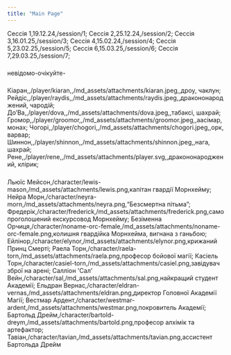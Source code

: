 ```yaml
---
title: "Main Page"
---
```

Сессія 1,19.12.24,/session/1;
Сессія 2,25.12.24,/session/2;
Сессія 3,16.01.25,/session/3;
Сессія 4,15.02.24,/session/4;
Сессія 5,23.02.25,/session/5;
Сессія 6,15.03.25,/session/6;
Сессія 7,29.03.25,/session/7;
#####
невідомо-очікуйте-
#####
Кіаран,,/player/kiaran,,/md_assets/attachments/kiaran.jpeg,,дроу, чаклун;
Рейдіс,,/player/raydis,,/md_assets/attachments/raydis.jpeg,,дракононароджений, чародій;
ДоʼВа,,/player/dova,,/md_assets/attachments/dova.jpeg,,табаксі, шахрай;
Громор,,/player/groomor,,/md_assets/attachments/groomor.jpeg,,аасімар, монах;
Чогорі,,/player/chogori,,/md_assets/attachments/chogori.jpeg,,орк, варвар;
Шиннон,,/player/shinnon,,/md_assets/attachments/shinnon.jpeg,,нага, шахрай;
Рене,,/player/rene,,/md_assets/attachments/player.svg,,дракононароджений, клірик;
#####
Льюїс Мейсон,/character/lewis-mason,/md_assets/attachments/lewis.png,капітан гвардії Морнхейму;
Нейра Морн,/character/neyra-morn,/md_assets/attachments/neyra.png,“Безсмертна пітьма”;
Фредерік,/character/frederick,/md_assets/attachments/frederick.png,самопроголошений екскурсовод Морнхейму;
Безіменна Орчиця,/character/noname-orc-female,/md_assets/attachments/noname-orc-female.png,колишня гвардійка Морнхейма, вигнана з ганьбою;
Ейлінор,/character/elynor,/md_assets/attachments/elynor.png,крижаний Принц Смерті;
Раела Торн,/character/raela-torn,/md_assets/attachments/raela.png,професор бойової магії;
Касіель Торн,/character/casiel-torn,/md_assets/attachments/casiel.png,завідувач зброї на арені;
Салліон 'Сал' Вейн,/character/sal,/md_assets/attachments/sal.png,найкращий студент Академії;
Ельдран Вернас,/character/eldran-vernas,/md_assets/attachments/eldran.png,директор Головної Академії Магії;
Вестмар Ардент,/character/westmar-ardent,/md_assets/attachments/westmar.png,покровитель Академії;
Бартольд Дрейм,/character/bartold-dreym,/md_assets/attachments/bartold.png,професор алхімік та артефактор;
Тавіан,/character/tavian,/md_assets/attachments/tavian.png,ассистент Бартольда Дрейм

